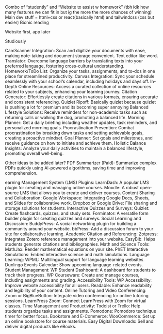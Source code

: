 

Combo of “studently” and “Website to assist w homework” (tbh idk how many features we can fit in but ig the more the more chances of winning)
Main dev stuff = html+css or react(basically html) and tailwindcss (css but easier)
Bionic reading

Website first, app later

Studiously

CamScanner Integration: Scan and digitize your documents with ease, making note-taking and document storage convenient.
Text editor like word.
Translator: Overcome language barriers by translating texts into your preferred language, fostering cross-cultural understanding.
Homework/ToDo List: Organize your tasks, assignments, and to-dos in one place for streamlined productivity.
Canvas Integration: Sync your schedule seamlessly with your school's calendar, including holidays and days off.
In-Depth Online Resources: Access a curated collection of online resources related to your subjects, enhancing your learning journey.
Citation Generator: Effortlessly create citations in various formats, ensuring accurate and consistent referencing.
Quizlet Ripoff: Basically quizlet because quizlet is pushing a lot for premium and its becoming super annoying
Balanced Lifestyle Solutions: Receive reminders for non-academic tasks such as returning calls or walking the dog, promoting a balanced life.
Morning Planner: Get a daily briefing including weather updates, task reminders, and personalized morning goals.
Procrastination Prevention: Combat procrastination by breaking down tasks and setting achievable goals, creating a proactive mindset.
Goal Planner: Set goals and milestones, and receive guidance on how to initiate and achieve them.
Holistic Balance Insights: Analyze your daily activities to maintain a balanced lifestyle, promoting overall well-being.




Other ideas to be added later?
PDF Summarizer (Paid): Summarize complex PDFs quickly using AI-powered algorithms, saving time and improving comprehension.




earning Management System (LMS) Plugins:
LearnDash: A popular LMS plugin for creating and managing online courses.
Moodle: A robust open-source LMS that allows you to create and deliver courses.
Content Sharing and Collaboration:
Google Workspace: Integrating Google Docs, Sheets, and Slides for collaborative work.
Dropbox or Google Drive: File sharing and storage solutions for students.
Interactive Quizzes and Surveys:
Quizlet: Create flashcards, quizzes, and study sets.
Forminator: A versatile form builder plugin for creating quizzes and surveys.
Social Learning and Discussion:
BuddyPress: A social networking plugin for building a community around your website.
bbPress: Add a discussion forum to your site for collaborative learning.
Academic Citation and Referencing:
Zotpress: Integrates Zotero reference management into your website.
EasyBib: Helps students generate citations and bibliographies.
Math and Science Tools:
MathJax: Render mathematical equations on your site.
PhET Interactive Simulations: Embed interactive science and math simulations.
Language Learning:
WPML: Multilingual support for language learning websites.
Duolingo Events Calendar: Show upcoming language-related events.
Student Management:
WP Student Dashboard: A dashboard for students to track their progress.
WP Courseware: Create and manage courses, including assignments and grading.
Accessibility Tools:
WP Accessibility: Improve website accessibility for all users.
Readable: Enhance readability and legibility of your content.
Online Tutoring and Video Conferencing:
Zoom or BigBlueButton: Integrate video conferencing for online tutoring sessions.
LearnPress Zoom: Connect LearnPress with Zoom for virtual classes.
Time Management and Productivity:
Todoist or Trello: Help students organize tasks and assignments.
Pomodone: Pomodoro technique timer for better focus.
Bookstore and E-Commerce:
WooCommerce: Set up an online bookstore for course materials.
Easy Digital Downloads: Sell and deliver digital products like eBooks.